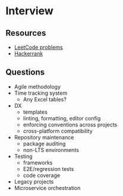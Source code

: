 # Interview

## Resources

- [LeetCode problems](https://leetcode.com/problemset/all/)
- [Hackerrank](https://www.hackerrank.com/dashboard)

## Questions

- Agile methodology
- Time tracking system
  - Any Excel tables?
- DX
  - templates
  - linting, formatting, editor config
  - enforcing conventions across projects
  - cross-platform compatibility
- Repository maintenance
  - package auditing
  - non-LTS environments
- Testing
  - frameworks
  - E2E/regression tests
  - code coverage
- Legacy projects
- Microservice orchestration
